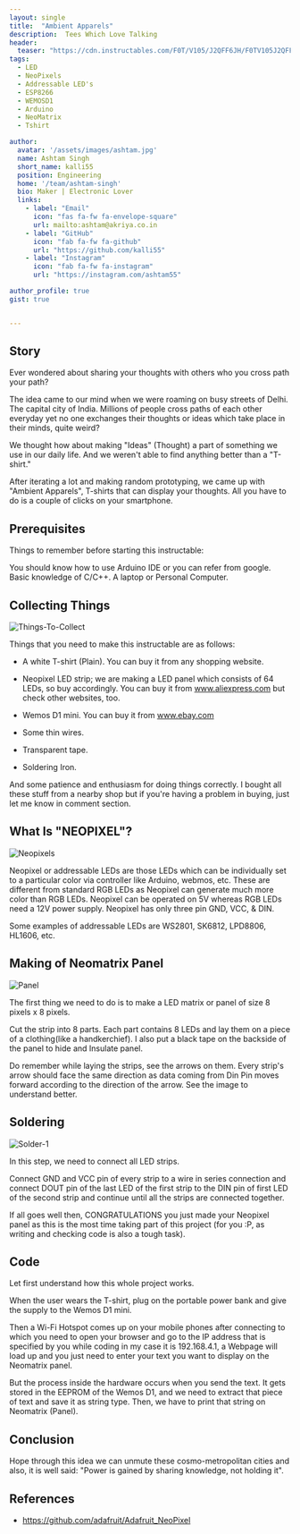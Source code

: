 ```yaml
---
layout: single
title:  "Ambient Apparels"
description:  Tees Which Love Talking
header:
  teaser: "https://cdn.instructables.com/F0T/V105/J2QFF6JH/F0TV105J2QFF6JH.LARGE.jpg?auto=webp&frame=1&width=616&height=1024&fit=bounds"
tags:
  - LED
  - NeoPixels
  - Addressable LED's
  - ESP8266
  - WEMOSD1
  - Arduino
  - NeoMatrix
  - Tshirt

author:
  avatar: '/assets/images/ashtam.jpg'
  name: Ashtam Singh
  short_name: kalli55
  position: Engineering
  home: '/team/ashtam-singh'
  bio: Maker | Electronic Lover
  links:
    - label: "Email"
      icon: "fas fa-fw fa-envelope-square"
      url: mailto:ashtam@akriya.co.in
    - label: "GitHub"
      icon: "fab fa-fw fa-github"
      url: "https://github.com/kalli55"
    - label: "Instagram"
      icon: "fab fa-fw fa-instagram"
      url: "https://instagram.com/ashtam55"

author_profile: true
gist: true


---
```


## Story

Ever wondered about sharing your thoughts with others who you cross path your path?

The idea came to our mind when we were roaming on busy streets of Delhi. The capital city of India. Millions of people cross paths of each other everyday yet no one exchanges their thoughts or ideas which take place in their minds, quite weird?

We thought how about making "Ideas" (Thought) a part of something we use in our daily life. And we weren't able to find anything better than a "T-shirt."

After iterating a lot and making random prototyping, we came up with "Ambient Apparels", T-shirts that can display your thoughts. All you have to do is a couple of clicks on your smartphone.


## Prerequisites

Things to remember before starting this instructable:

You should know how to use Arduino IDE or you can refer from google.
Basic knowledge of C/C++.
A laptop or Personal Computer.

## Collecting Things



![Things-To-Collect](https://cdn.instructables.com/F3R/LQ9N/J2QFEYYX/F3RLQ9NJ2QFEYYX.LARGE.jpg?auto=webp&frame=1&fit=bounds)

Things that you need to make this instructable are as follows:

* A white T-shirt (Plain).
  You can buy it from any shopping website.

* Neopixel LED strip; we are making a LED panel which consists of 64 LEDs, so buy accordingly.
  You can buy it from www.aliexpress.com but check other websites, too.

* Wemos D1 mini.
  You can buy it from www.ebay.com

* Some thin wires.

* Transparent tape.

* Soldering Iron.

And some patience and enthusiasm for doing things correctly.
I bought all these stuff from a nearby shop but if you're having a problem in buying, just let me know in comment section.

## What Is "NEOPIXEL"?

![Neopixels](https://cdn.instructables.com/FHM/AKU1/J2QFEZQM/FHMAKU1J2QFEZQM.LARGE.jpg?auto=webp&frame=1&width=1024&height=1024&fit=bounds)

Neopixel or addressable LEDs are those LEDs which can be individually set to a particular color via controller like Arduino, webmos, etc. These are different from standard RGB LEDs as Neopixel can generate much more color than RGB LEDs. Neopixel can be operated on 5V whereas RGB LEDs need a 12V power supply. Neopixel has only three pin GND, VCC, & DIN.

Some examples of addressable LEDs are WS2801, SK6812, LPD8806, HL1606, etc.

## Making of Neomatrix Panel

![Panel](https://cdn.instructables.com/F06/6GC7/J2QFF1T8/F066GC7J2QFF1T8.LARGE.jpg?auto=webp&frame=1&width=1024&height=1024&fit=bounds)

The first thing we need to do is to make a LED matrix or panel of size 8 pixels x 8 pixels.

Cut the strip into 8 parts. Each part contains 8 LEDs and lay them on a piece of a clothing(like a handkerchief). I also put a black tape on the backside of the panel to hide and Insulate panel.

Do remember while laying the strips, see the arrows on them. Every strip's arrow should face the same direction as data coming from Din Pin moves forward according to the direction of the arrow. See the image to understand better.

## Soldering

![Solder-1](https://cdn.instructables.com/F36/C49H/J2QFF1VO/F36C49HJ2QFF1VO.LARGE.jpg?auto=webp&frame=1&width=600&height=1024&fit=bounds)

In this step, we need to connect all LED strips.

Connect GND and VCC pin of every strip to a wire in series connection and connect DOUT pin of the last LED of the first strip to the DIN pin of first LED of the second strip and continue until all the strips are connected together.

If all goes well then, CONGRATULATIONS you just made your Neopixel panel as this is the most time taking part of this project (for you :P, as writing and checking code is also a tough task).

## Code

Let first understand how this whole project works.

When the user wears the T-shirt, plug on the portable power bank and give the supply to the Wemos D1 mini.

Then a Wi-Fi Hotspot comes up on your mobile phones after connecting to which you need to open your browser and go to the IP address that is specified by you while coding in my case it is 192.168.4.1, a Webpage will load up and you just need to enter your text you want to display on the Neomatrix panel.

But the process inside the hardware occurs when you send the text. It gets stored in the EEPROM of the Wemos D1, and we need to extract that piece of text and save it as string type. Then, we have to print that string on Neomatrix (Panel).


<script src="https://gist.github.com/karx/9159e439ae7bf1b91630ddeca1e69fa3.js"></script>

## Conclusion

Hope through this idea we can unmute these cosmo-metropolitan cities and also, it is well said: "Power is gained by sharing knowledge, not holding it".

## References
* https://github.com/adafruit/Adafruit_NeoPixel

